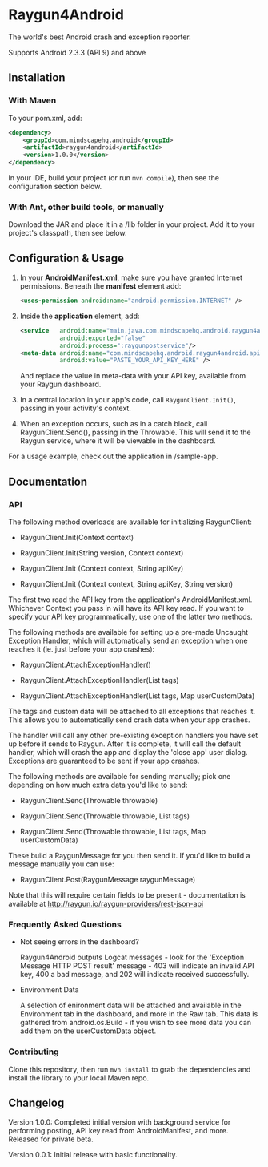 # Raygun4Android

The world's best Android crash and exception reporter.

Supports Android 2.3.3 (API 9) and above

## Installation

### With Maven

To your pom.xml, add:

```xml
<dependency>
    <groupId>com.mindscapehq.android</groupId>
    <artifactId>raygun4android</artifactId>
    <version>1.0.0</version>
</dependency>
```

In your IDE, build your project (or run `mvn compile`), then see the configuration section below.

### With Ant, other build tools, or manually

Download the JAR and place it in a /lib folder in your project. Add it to your project's classpath, then see below.

## Configuration & Usage

1. In your **AndroidManifest.xml**, make sure you have granted Internet permissions. Beneath the **manifest** element add:

	```xml
	<uses-permission android:name="android.permission.INTERNET" />
	```

2. Inside the **application** element, add:

	```xml
	<service   android:name="main.java.com.mindscapehq.android.raygun4android.RaygunPostService"
	           android:exported="false"
	           android:process=":raygunpostservice"/>
	<meta-data android:name="com.mindscapehq.android.raygun4android.apikey"
	           android:value="PASTE_YOUR_API_KEY_HERE" />
	```

	And replace the value in meta-data with your API key, available from your Raygun dashboard.

3. In a central location in your app's code, call `RaygunClient.Init()`, passing in your activity's context.

4. When an exception occurs, such as in a catch block, call RaygunClient.Send(), passing in the Throwable. This will send it to the Raygun service, where it will be viewable in the dashboard.

For a usage example, check out the application in /sample-app.

## Documentation

### API

The following method overloads are available for initializing RaygunClient:

* RaygunClient.Init(Context context)

* RaygunClient.Init(String version, Context context)

* RaygunClient.Init (Context context, String apiKey)

* RaygunClient.Init (Context context, String apiKey, String version)

The first two read the API key from the application's AndroidManifest.xml. Whichever Context you pass in will have its API key read. If you want to specify your API key programmatically, use one of the latter two methods.

The following methods are available for setting up a pre-made Uncaught Exception Handler, which will automatically send an exception when one reaches it (ie. just before your app crashes):

* RaygunClient.AttachExceptionHandler()

* RaygunClient.AttachExceptionHandler(List tags)

* RaygunClient.AttachExceptionHandler(List tags, Map userCustomData)

The tags and custom data will be attached to all exceptions that reaches it. This allows you to automatically send crash data when your app crashes.

The handler will call any other pre-existing exception handlers you have set up before it sends to Raygun. After it is complete, it will call the default handler, which will crash the app and display the 'close app' user dialog. Exceptions are guaranteed to be sent if your app crashes.

The following methods are available for sending manually; pick one depending on how much extra data you'd like to send:

* RaygunClient.Send(Throwable throwable)

* RaygunClient.Send(Throwable throwable, List tags)

* RaygunClient.Send(Throwable throwable, List tags, Map userCustomData)

These build a RaygunMessage for you then send it. If you'd like to build a message manually you can use:

* RaygunClient.Post(RaygunMessage raygunMessage)

Note that this will require certain fields to be present - documentation is available at http://raygun.io/raygun-providers/rest-json-api

### Frequently Asked Questions

* Not seeing errors in the dashboard?
	
	Raygun4Android outputs Logcat messages - look for the 'Exception Message HTTP POST result' message - 403 will indicate an invalid API key, 400 a bad message, and 202 will indicate received successfully.

* Environment Data

	A selection of enironment data will be attached and available in the Environment tab in the dashboard, and more in the Raw tab. This data is gathered from android.os.Build - if you wish to see more data you can add them on the userCustomData object.

### Contributing

Clone this repository, then run `mvn install` to grab the dependencies and install the library to your local Maven repo.


## Changelog

Version 1.0.0: Completed initial version with background service for performing posting, API key read from AndroidManifest, and more. Released for private beta.

Version 0.0.1: Initial release with basic functionality.
